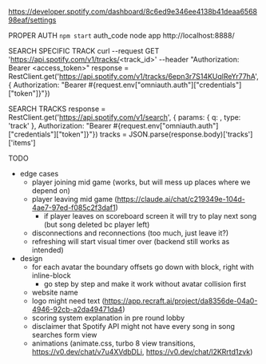 https://developer.spotify.com/dashboard/8c6ed9e346ee4138b41deaa656898eaf/settings

PROPER AUTH
`npm start` auth_code node app
http://localhost:8888/

SEARCH SPECIFIC TRACK
curl --request GET 'https://api.spotify.com/v1/tracks/<track_id>' --header "Authorization: Bearer <access_token>"
response = RestClient.get('https://api.spotify.com/v1/tracks/6epn3r7S14KUqlReYr77hA', { Authorization: "Bearer #{request.env["omniauth.auth"]["credentials"]["token"]}"})

SEARCH TRACKS
response = RestClient.get('https://api.spotify.com/v1/search', { params: { q: <query>, type: 'track' },
Authorization: "Bearer #{request.env["omniauth.auth"]["credentials"]["token"]}"})
tracks = JSON.parse(response.body)['tracks']['items']

TODO

- edge cases
  - player joining mid game (works, but will mess up places where we depend on)
  - player leaving mid game (https://claude.ai/chat/c219349e-104d-4ae7-97ed-f085c2f3daf1)
    - if player leaves on scoreboard screen it will try to play next song (but song deleted bc player left)
  - disconnections and reconnections (too much, just leave it?)
  - refreshing will start visual timer over (backend still works as intended)
- design
  - for each avatar the boundary offsets go down with block, right with inline-block
    - go step by step and make it work without avatar collision first
  - website name
  - logo might need text (https://app.recraft.ai/project/da8356de-04a0-4946-92cb-a2da49471da4)
  - scoring system explanation in pre round lobby
  - disclaimer that Spotify API might not have every song in song searches form view
  - animations (animate.css, turbo 8 view transitions, https://v0.dev/chat/v7u4XVdbDLi, https://v0.dev/chat/l2KRrtd1zvk)
